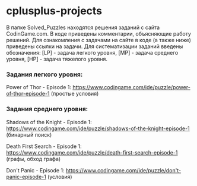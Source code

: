 # cplusplus-projects
В папке Solved_Puzzles находятся решения заданий с сайта CodinGame.com. В коде приведены комментарии, объясняющие работу решений. Для ознакомления с задачами на сайте в коде (а также ниже) приведены ссылки на задачи.
Для систематизации заданий введены обозначения: [LP] - задача легкого уровня, [MP] - задача среднего уровня, [HP] - задача тяжелого уровня.

<h3>Задания легкого уровня:</h3>

Power of Thor - Episode 1: https://www.codingame.com/ide/puzzle/power-of-thor-episode-1 (простые условия)

<h3>Задания среднего уровня:</h3>

Shadows of the Knight - Episode 1: https://www.codingame.com/ide/puzzle/shadows-of-the-knight-episode-1 (бинарный поиск)

Death First Search - Episode 1: https://www.codingame.com/ide/puzzle/death-first-search-episode-1 (графы, обход графа)

Don't Panic - Episode 1: https://www.codingame.com/ide/puzzle/don't-panic-episode-1 (условия)
